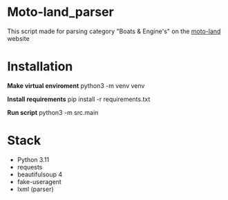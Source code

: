 # Moto-land_parser
This script made for parsing category "Boats & Engine's" on the [moto-land](https://motoland-shop.ru/) website

# Installation
**Make virtual enviroment**
python3 -m venv venv

**Install requirements**
pip install -r requirements.txt

**Run script**
python3 -m src.main

# Stack
- Python 3.11
- requests
- beautifulsoup 4
- fake-useragent
- lxml (parser)